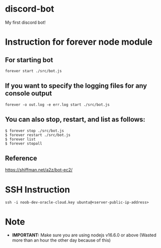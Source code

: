 # discord-bot

My first discord bot!

# Instruction for forever node module

## For starting bot

```
forever start ./src/bot.js
```

## If you want to specify the logging files for any console output

```
forever -o out.log -e err.log start ./src/bot.js
```

## You can also stop, restart, and list as follows:

```
$ forever stop ./src/bot.js
$ forever restart ./src/bot.js
$ forever list
$ forever stopall
```

## Reference

https://shiffman.net/a2z/bot-ec2/

# SSH Instruction

`ssh -i noob-dev-oracle-cloud.key ubuntu@<server-public-ip-address>`

# Note

-  **IMPORTANT:** Make sure you are using nodejs v16.6.0 or above (Wasted more than an hour the other day because of this)
